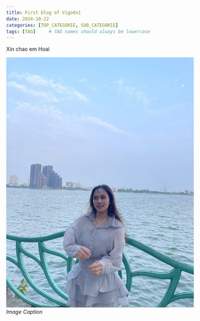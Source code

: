 ```yaml
---
title: First blog of Vigo0x1
date: 2024-10-22
categories: [TOP_CATEGORIE, SUB_CATEGORIE]
tags: [TAG]     # TAG names should always be lowercase
---
```


Xin chao em Hoai

![xinchao](/assets/images/a.png)
_Image Caption_

